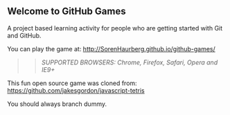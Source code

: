 ## Welcome to GitHub Games

A project based learning activity for people who are getting started with Git and GitHub.

You can play the game at: http://SorenHaurberg.github.io/github-games/

>> _*SUPPORTED BROWSERS*: Chrome, Firefox, Safari, Opera and IE9+_

This fun open source game was cloned from: https://github.com/jakesgordon/javascript-tetris

You should always branch dummy.

